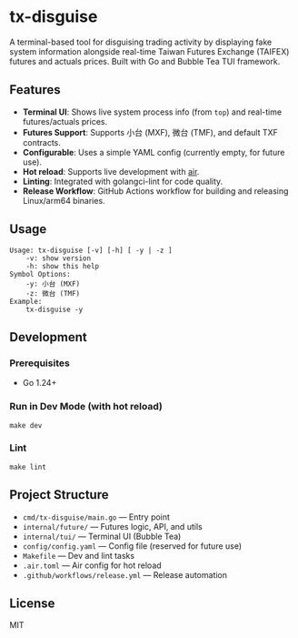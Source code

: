 # tx-disguise

A terminal-based tool for disguising trading activity by displaying fake system information alongside real-time Taiwan Futures Exchange (TAIFEX) futures and actuals prices. Built with Go and Bubble Tea TUI framework.

## Features
- **Terminal UI**: Shows live system process info (from `top`) and real-time futures/actuals prices.
- **Futures Support**: Supports 小台 (MXF), 微台 (TMF), and default TXF contracts.
- **Configurable**: Uses a simple YAML config (currently empty, for future use).
- **Hot reload**: Supports live development with [air](https://github.com/air-verse/air).
- **Linting**: Integrated with golangci-lint for code quality.
- **Release Workflow**: GitHub Actions workflow for building and releasing Linux/arm64 binaries.

## Usage

```
Usage: tx-disguise [-v] [-h] [ -y | -z ]
    -v: show version  
    -h: show this help
Symbol Options:
    -y: 小台 (MXF)  
    -z: 微台 (TMF)
Example: 
    tx-disguise -y
```

## Development

### Prerequisites
- Go 1.24+

### Run in Dev Mode (with hot reload)
```
make dev
```

### Lint
```
make lint
```

## Project Structure
- `cmd/tx-disguise/main.go` — Entry point
- `internal/future/` — Futures logic, API, and utils
- `internal/tui/` — Terminal UI (Bubble Tea)
- `config/config.yaml` — Config file (reserved for future use)
- `Makefile` — Dev and lint tasks
- `.air.toml` — Air config for hot reload
- `.github/workflows/release.yml` — Release automation

## License
MIT
